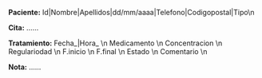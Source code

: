 
**Paciente:** Id|Nombre|Apellidos|dd/mm/aaaa|Telefono|Codigopostal|Tipo\n

**Cita:** ......

**Tratamiento:**  Fecha_|Hora_ \n Medicamento \n Concentracion \n Regulariodad \n F.inicio \n F.final \n Estado \n Comentario \n

**Nota:** ......